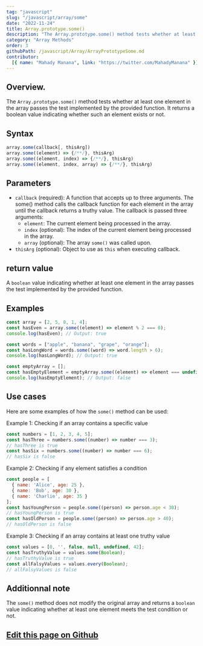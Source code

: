 ```yaml
---
tag: "javascript"
slug: "/javascript/array/some"
date: "2022-11-24"
title: Array.prototype.some()
description: "The Array.prototype.some() method tests whether at least one element in the array passes the test implemented by the provided function."
category: "Array Methods"
order: 3
githubPath: /javascript/Array/ArrayPrototypeSome.md
contributor:
  [{ name: "Mahady Manana", link: "https://twitter.com/MahadyManana" }]
---
```


## Overview.

The `Array.prototype.some()` method tests whether at least one element in the array passes the test implemented by the provided function. It returns a boolean value indicating whether such an element exists or not.

## Syntax

```javascript
array.some(callback[, thisArg])
array.some((element) => {/**/}, thisArg)
array.some((element, index) => {/**/}, thisArg)
array.some((element, index, array) => {/**/}, thisArg)
```

## Parameters

- `callback` (required): A function that accepts up to three arguments. The some() method calls the callback function for each element in the array until the callback returns a truthy value. The callback is passed three arguments:
  - `element`: The current element being processed in the array.
  - `index` (optional): The index of the current element being processed in the array.
  - `array` (optional): The array `some()` was called upon.
- `thisArg` (optional): Object to use as `this` when executing callback.

## return value

A `boolean` value indicating whether at least one element in the array passes the test implemented by the provided function.

## Examples

```javascript
const array = [2, 5, 8, 1, 4];
const hasEven = array.some((element) => element % 2 === 0);
console.log(hasEven); // Output: true

const words = ["apple", "banana", "grape", "orange"];
const hasLongWord = words.some((word) => word.length > 6);
console.log(hasLongWord); // Output: true

const emptyArray = [];
const hasEmptyElement = emptyArray.some((element) => element === undefined);
console.log(hasEmptyElement); // Output: false
```
## Use cases

Here are some examples of how the `some()` method can be used:

Example 1: Checking if an array contains a specific value

```javascript
const numbers = [1, 2, 3, 4, 5];
const hasThree = numbers.some((number) => number === 3);
// hasThree is true
const hasSix = numbers.some((number) => number === 6);
// hasSix is false
```

Example 2: Checking if any element satisfies a condition

```javascript
const people = [
  { name: 'Alice', age: 25 },
  { name: 'Bob', age: 30 },
  { name: 'Charlie', age: 35 }
];
const hasYoungPerson = people.some((person) => person.age < 30);
// hasYoungPerson is true
const hasOldPerson = people.some((person) => person.age > 40);
// hasOldPerson is false
```

Example 3: Checking if an array contains at least one truthy value

```javascript
const values = [0, '', false, null, undefined, 42];
const hasTruthyValue = values.some(Boolean);
// hasTruthyValue is true
const allFalsyValues = values.every(Boolean);
// allFalsyValues is false
```

## Additionnal note

The `some()` method does not modify the original array and returns a `boolean` value indicating whether at least one element meets the test condition or not.

## <a href="https://github.com/mahady-manana/betatuto-docs/tree/main/docs/javascript/Array/ArrayPrototypeSome.md" target="_blank">Edit this page on Github</a>
